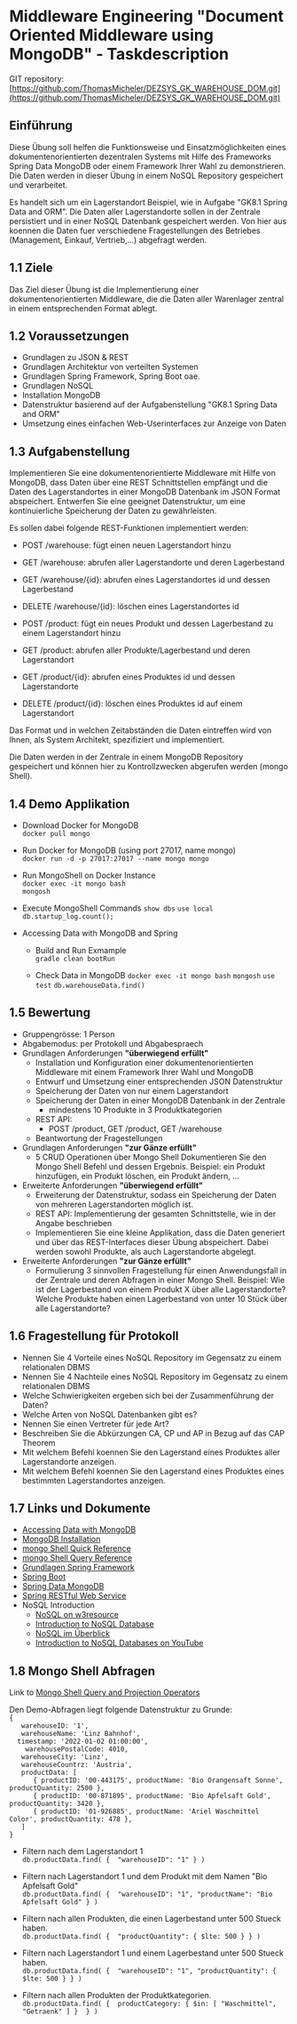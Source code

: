 # Middleware Engineering "Document Oriented Middleware using MongoDB" - Taskdescription
GIT repository: [https://github.com/ThomasMicheler/DEZSYS_GK_WAREHOUSE_DOM.git](https://github.com/ThomasMicheler/DEZSYS_GK_WAREHOUSE_DOM.git)

## Einführung

Diese Übung soll helfen die Funktionsweise und Einsatzmöglichkeiten eines dokumentenorientierten dezentralen Systems mit Hilfe des Frameworks Spring Data MongoDB oder einem Framework Ihrer Wahl zu demonstrieren. Die Daten werden in dieser Übung in einem NoSQL Repository gespeichert und verarbeitet.

Es handelt sich um ein Lagerstandort Beispiel, wie in Aufgabe "GK8.1 Spring Data and ORM". Die Daten aller Lagerstandorte sollen in der Zentrale persistiert und in einer NoSQL Datenbank gespeichert werden. Von hier aus koennen die Daten fuer verschiedene Fragestellungen des Betriebes (Management, Einkauf, Vertrieb,...) abgefragt werden.

## 1.1 Ziele

Das Ziel dieser Übung ist die Implementierung einer dokumentenorientierten Middleware, die die Daten aller Warenlager zentral in einem entsprechenden Format ablegt.

## 1.2 Voraussetzungen

* Grundlagen zu JSON & REST
* Grundlagen Architektur von verteilten Systemen
* Grundlagen Spring Framework, Spring Boot oae.
* Grundlagen NoSQL
* Installation MongoDB
* Datenstruktur basierend auf der Aufgabenstellung "GK8.1 Spring Data and ORM"
* Umsetzung eines einfachen Web-Userinterfaces zur Anzeige von Daten


## 1.3 Aufgabenstellung

Implementieren Sie eine dokumentenorientierte Middleware mit Hilfe von MongoDB, dass Daten über eine REST Schnittstellen empfängt und die Daten des Lagerstandortes in einer MongoDB Datenbank im JSON Format abspeichert. Entwerfen Sie eine geeignet Datenstruktur, um eine kontinuierliche Speicherung der Daten zu gewährleisten.

Es sollen dabei folgende REST-Funktionen implementiert werden:
* POST /warehouse: fügt einen neuen Lagerstandort hinzu
* GET /warehouse: abrufen aller Lagerstandorte und deren Lagerbestand
* GET /warehouse/{id}: abrufen eines Lagerstandortes id und dessen Lagerbestand
* DELETE /warehouse/{id}: löschen eines Lagerstandortes id 

* POST /product: fügt ein neues Produkt und dessen Lagerbestand zu einem Lagerstandort hinzu
* GET /product: abrufen aller Produkte/Lagerbestand und deren Lagerstandort
* GET /product/{id}: abrufen eines Produktes id und dessen Lagerstandorte
* DELETE /product/{id}: löschen eines Produktes id auf einem Lagerstandort

Das Format und in welchen Zeitabständen die Daten eintreffen wird von Ihnen, als System Architekt, spezifiziert und implementiert.

Die Daten werden in der Zentrale in einem MongoDB Repository gespeichert und können hier zu Kontrollzwecken abgerufen werden (mongo Shell).

## 1.4 Demo Applikation

* Download Docker for MongoDB  
  `docker pull mongo`  

* Run Docker for MongoDB (using port 27017, name mongo)  
  `docker run -d -p 27017:27017 --name mongo mongo`  

* Run MongoShell on Docker Instance  
  `docker exec -it mongo bash`  
  `mongosh`  

* Execute MongoShell Commands
  `show dbs`
  `use local`
  `db.startup_log.count();`  

* Accessing Data with MongoDB and Spring  
  - Build and Run Exmample  
	  `gradle clean bootRun`  

  - Check Data in MongoDB
    `docker exec -it mongo bash`
    `mongosh`
    `use test`
    `db.warehouseData.find()`  

## 1.5 Bewertung  

*   Gruppengrösse: 1 Person
*   Abgabemodus: per Protokoll und Abgabespraech
*   Grundlagen Anforderungen **"überwiegend erfüllt"**
    * Installation und Konfiguration einer dokumentenorientierten Middleware mit einem Framework Ihrer Wahl und MongoDB
    * Entwurf und Umsetzung einer entsprechenden JSON Datenstruktur
    * Speicherung der Daten von nur einem Lagerstandort
    * Speicherung der Daten in einer MongoDB Datenbank in der Zentrale
        - mindestens 10 Produkte in 3 Produktkategorien
    * REST API:
        - POST /product, GET /product, GET /warehouse
    * Beantwortung der Fragestellungen   
*   Grundlagen Anforderungen **"zur Gänze erfüllt"**
    * 5 CRUD Operationen über Mongo Shell
      Dokumentieren Sie den Mongo Shell Befehl und dessen Ergebnis.
      Beispiel: ein Produkt hinzufügen, ein Produkt löschen, ein Produkt ändern, ...
*   Erweiterte Anforderungen **"überwiegend erfüllt"**
    * Erweiterung der Datenstruktur, sodass ein Speicherung der Daten von mehreren Lagerstandorten möglich ist.
    * REST API: Implementierung der gesamten Schnittstelle, wie in der Angabe beschrieben
    * Implementieren Sie eine kleine Applikation, dass die Daten generiert und über das REST-Interfaces dieser Übung abspeichert.
      Dabei werden sowohl Produkte, als auch Lagerstandorte abgelegt.
*   Erweiterte Anforderungen **"zur Gänze erfüllt"**
    * Formulierung 3 sinnvollen Fragestellung für einen Anwendungsfall in der Zentrale und deren Abfragen in einer Mongo Shell.
      Beispiel:
      Wie ist der Lagerbestand von einem Produkt X über alle Lagerstandorte?
      Welche Produkte haben einen Lagerbestand von unter 10 Stück über alle Lagerstandorte?

## 1.6 Fragestellung für Protokoll

+ Nennen Sie 4 Vorteile eines NoSQL Repository im Gegensatz zu einem relationalen DBMS
+ Nennen Sie 4 Nachteile eines NoSQL Repository im Gegensatz zu einem relationalen DBMS
+ Welche Schwierigkeiten ergeben sich bei der Zusammenführung der Daten?
+ Welche Arten von NoSQL Datenbanken gibt es?
+ Nennen Sie einen Vertreter für jede Art?
+ Beschreiben Sie die Abkürzungen CA, CP und AP in Bezug auf das CAP Theorem
+ Mit welchem Befehl koennen Sie den Lagerstand eines Produktes aller Lagerstandorte anzeigen.
+ Mit welchem Befehl koennen Sie den Lagerstand eines Produktes eines bestimmten Lagerstandortes anzeigen.

## 1.7 Links und Dokumente
* [Accessing Data with MongoDB](https://spring.io/guides/gs/accessing-data-mongodb/)
* [MongoDB Installation](https://docs.mongodb.com/manual/administration/install-community/)
* [mongo Shell Quick Reference](https://docs.mongodb.com/manual/reference/mongo-shell/)
* [mongo Shell Query Reference](https://www.mongodb.com/docs/manual/tutorial/query-embedded-documents/)
* [Grundlagen Spring Framework](https://spring.io/)
* [Spring Boot](https://spring.io/guides/gs/spring-boot/)
* [Spring Data MongoDB](https://spring.io/projects/spring-data-mongodb)
* [Spring RESTful Web Service](https://spring.io/guides/gs/rest-service/#use-maven)
* NoSQL Introduction
  - [NoSQL on w3resource](https://www.w3resource.com/mongodb/nosql.php)  
  - [Introduction to NoSQL Database](https://www.edureka.co/blog/introduction-to-nosql-database/)  
  - [NoSQL im Überblick](https://www.heise.de/ct/artikel/NoSQL-im-Ueberblick-1012483.html)  
  - [Introduction to NoSQL Databases on YouTube ](https://www.youtube.com/watch?v=2yQ9TGFpDuM)  


## 1.8 Mongo Shell Abfragen  
  
Link to [Mongo Shell Query and Projection Operators](https://docs.mongodb.com/manual/reference/operator/query/)

Den Demo-Abfragen liegt folgende Datenstruktur zu Grunde:   
   `{  `  
   `    warehouseID: '1',   `   
   `    warehouseName: 'Linz Bahnhof',   `   
   `   timestamp: '2022-01-02 01:00:00',   `   
   `    warehousePostalCode: 4010,`    
   `   warehouseCity: 'Linz',`   
   `   warehouseCountrz: 'Austria',`   
   `   productData: [`  
   `      { productID: '00-443175', productName: 'Bio Orangensaft Sonne', productQuantity: 2500 },`    
   `      { productID: '00-871895', productName: 'Bio Apfelsaft Gold', productQuantity: 3420 },`    
   `      { productID: '01-926885', productName: 'Ariel Waschmittel Color', productQuantity: 478 },`     
   `   ]`   
    `}`
  
* Filtern nach dem Lagerstandort 1    
`db.productData.find( { 
	"warehouseID": "1"
} )`


* Filtern nach Lagerstandort 1 und dem Produkt mit dem Namen "Bio Apfelsaft Gold"  
`db.productData.find( { 
	"warehouseID": "1",
        "productName": "Bio Apfelsaft Gold"
} )`

* Filtern nach allen Produkten, die einen Lagerbestand unter 500 Stueck haben.  
`db.productData.find( { 
	"productQuantity": { $lte: 500 }
} )`

* Filtern nach Lagerstandort 1 und einem Lagerbestand unter 500 Stueck haben.  
`db.productData.find( { 
    "warehouseID": "1",
    "productQuantity": { $lte: 500 }
} )`

* Filtern nach allen Produkten der Produktkategorien.  
`db.productData.find( { 
     productCategory: { $in: [ "Waschmittel", "Getraenk" ] } 
} )`
